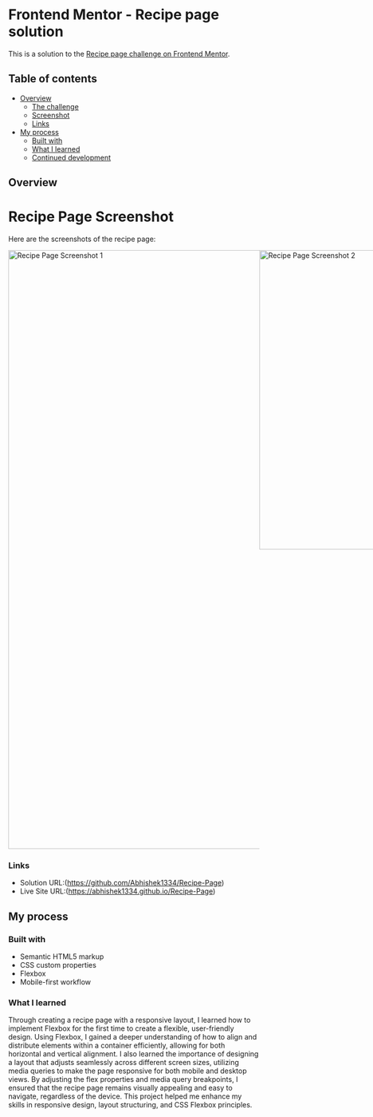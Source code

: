 # Frontend Mentor - Recipe page solution

This is a solution to the [Recipe page challenge on Frontend Mentor](https://www.frontendmentor.io/challenges/recipe-page-KiTsR8QQKm). 

## Table of contents

- [Overview](#overview)
  - [The challenge](#the-challenge)
  - [Screenshot](#screenshot)
  - [Links](#links)
- [My process](#my-process)
  - [Built with](#built-with)
  - [What I learned](#what-i-learned)
  - [Continued development](#continued-development)


## Overview

# Recipe Page Screenshot

Here are the screenshots of the recipe page:
<div style="display: flex; justify-content: space-around;">
<img src="https://github.com/user-attachments/assets/32a10922-b2c7-4778-8bbf-a758c466236b" alt="Recipe Page Screenshot 1" width="600" height="1200px"/>

<img src="https://github.com/user-attachments/assets/b8d8996e-1914-40c4-9281-55b6e02e4f49" alt="Recipe Page Screenshot 2" width="600" height="600px"/>
</div>

### Links

- Solution URL:(https://github.com/Abhishek1334/Recipe-Page)
- Live Site URL:(https://abhishek1334.github.io/Recipe-Page)

## My process

### Built with

- Semantic HTML5 markup
- CSS custom properties
- Flexbox
- Mobile-first workflow

### What I learned

Through creating a recipe page with a responsive layout, I learned how to implement Flexbox for the first time to create a flexible, user-friendly design. Using Flexbox, I gained a deeper understanding of how to align and distribute elements within a container efficiently, allowing for both horizontal and vertical alignment. I also learned the importance of designing a layout that adjusts seamlessly across different screen sizes, utilizing media queries to make the page responsive for both mobile and desktop views. By adjusting the flex properties and media query breakpoints, I ensured that the recipe page remains visually appealing and easy to navigate, regardless of the device. This project helped me enhance my skills in responsive design, layout structuring, and CSS Flexbox principles.

